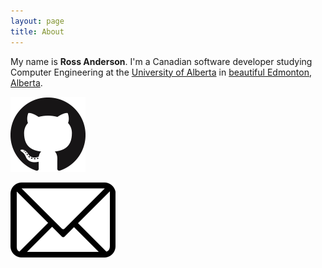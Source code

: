 ```yaml
---
layout: page
title: About
---
```


My name is **Ross Anderson**. I'm a Canadian software developer studying Computer Engineering at the [University of Alberta](http://ualberta.ca) in [beautiful Edmonton, Alberta](http://photos.edmonton.ca/City-Scenes/Edmonton-City-Scapes/).

[![](assets/images/icon-github.png)](https://github.com/rosshamish) 

[![](assets/images/icon-email.png)](mailto:ross.anderson@ualberta.ca)
